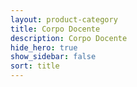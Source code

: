 ```yaml
---
layout: product-category
title: Corpo Docente
description: Corpo Docente
hide_hero: true
show_sidebar: false
sort: title
---
```

